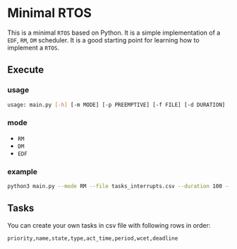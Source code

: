# Minimal RTOS

This is a minimal ```RTOS``` based on Python. It is a simple implementation of a ```EDF```,
```RM```, ```DM``` scheduler. It is a good starting point for learning how to implement a ```RTOS```.

## Execute

### usage

```sh
usage: main.py [-h] [-m MODE] [-p PREEMPTIVE] [-f FILE] [-d DURATION]
```

### mode

- ```RM```
- ```DM```
- ```EDF```

### example

```sh
python3 main.py --mode RM --file tasks_interrupts.csv --duration 100 --preemptive True
```

## Tasks

You can create your own tasks in csv file with following rows in order:

```csv
priority,name,state,type,act_time,period,wcet,deadline
```
